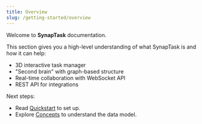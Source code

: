 ```yaml
---
title: Overview
slug: /getting-started/overview
---
```


Welcome to **SynapTask** documentation.

This section gives you a high-level understanding of what SynapTask is and how it can help:

- 3D interactive task manager
- "Second brain" with graph-based structure
- Real-time collaboration with WebSocket API
- REST API for integrations

Next steps:
- Read [Quickstart](./quickstart.md) to set up.
- Explore [Concepts](../concepts/nodes.md) to understand the data model.

